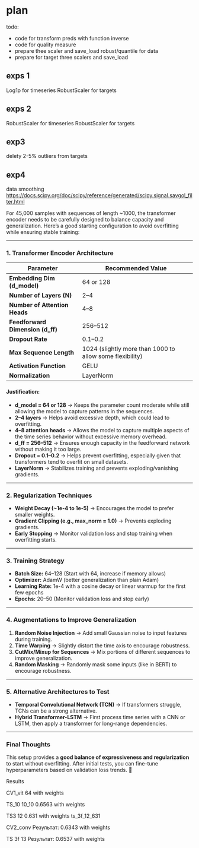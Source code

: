 # plan
todo:
* code for transform preds with function inverse
* code for quality measure
* prepare thee scaler and save_load robust/quantile for data
* prepare for target three scalers and save_load 

## exps 1
Log1p for timeseries
RobustScaler for targets

## exps 2
RobustScaler for timeseries
RobustScaler for targets

## exp3
delety 2-5% outliers from targets


## exp4 
data smoothing https://docs.scipy.org/doc/scipy/reference/generated/scipy.signal.savgol_filter.html



For 45,000 samples with sequences of length ~1000, the transformer encoder needs to be carefully designed to balance capacity and generalization. Here’s a good starting configuration to avoid overfitting while ensuring stable training:  

---

### **1. Transformer Encoder Architecture**
| Parameter                | Recommended Value |
|-------------------------|-----------------|
| **Embedding Dim (d_model)** | 64 or 128 |
| **Number of Layers (N)** | 2–4 |
| **Number of Attention Heads** | 4–8 |
| **Feedforward Dimension (d_ff)** | 256–512 |
| **Dropout Rate** | 0.1–0.2 |
| **Max Sequence Length** | 1024 (slightly more than 1000 to allow some flexibility) |
| **Activation Function** | GELU |
| **Normalization** | LayerNorm |

#### **Justification:**
- **d_model = 64 or 128** → Keeps the parameter count moderate while still allowing the model to capture patterns in the sequences.
- **2–4 layers** → Helps avoid excessive depth, which could lead to overfitting.
- **4–8 attention heads** → Allows the model to capture multiple aspects of the time series behavior without excessive memory overhead.
- **d_ff = 256–512** → Ensures enough capacity in the feedforward network without making it too large.
- **Dropout = 0.1–0.2** → Helps prevent overfitting, especially given that transformers tend to overfit on small datasets.
- **LayerNorm** → Stabilizes training and prevents exploding/vanishing gradients.

---

### **2. Regularization Techniques**
- **Weight Decay (~1e-4 to 1e-5)** → Encourages the model to prefer smaller weights.
- **Gradient Clipping (e.g., max_norm = 1.0)** → Prevents exploding gradients.
- **Early Stopping** → Monitor validation loss and stop training when overfitting starts.

---

### **3. Training Strategy**
- **Batch Size:** 64–128 (Start with 64, increase if memory allows)
- **Optimizer:** AdamW (better generalization than plain Adam)
- **Learning Rate:** 1e-4 with a cosine decay or linear warmup for the first few epochs
- **Epochs:** 20–50 (Monitor validation loss and stop early)

---

### **4. Augmentations to Improve Generalization**
1. **Random Noise Injection** → Add small Gaussian noise to input features during training.
2. **Time Warping** → Slightly distort the time axis to encourage robustness.
3. **CutMix/Mixup for Sequences** → Mix portions of different sequences to improve generalization.
4. **Random Masking** → Randomly mask some inputs (like in BERT) to encourage robustness.

---

### **5. Alternative Architectures to Test**
- **Temporal Convolutional Network (TCN)** → If transformers struggle, TCNs can be a strong alternative.
- **Hybrid Transformer-LSTM** → First process time series with a CNN or LSTM, then apply a transformer for long-range dependencies.

---

### **Final Thoughts**
This setup provides a **good balance of expressiveness and regularization** to start without overfitting. After initial tests, you can fine-tune hyperparameters based on validation loss trends. 🚀




Results

CV1_vit 64 with weights

TS_10 10_10 0.6563 with weights

TS3 12 0.631 with weights ts_3f_12_631

CV2_conv Результат: 0.6343 with weights 

TS 3f 13 Результат: 0.6537  with weights
